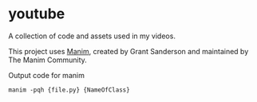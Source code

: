 # youtube
A collection of code and assets used in my videos.

This project uses [Manim](https://github.com/ManimCommunity/manim), created by Grant Sanderson and maintained by The Manim Community.

Output code for manim 

```
manim -pqh {file.py} {NameOfClass}
```